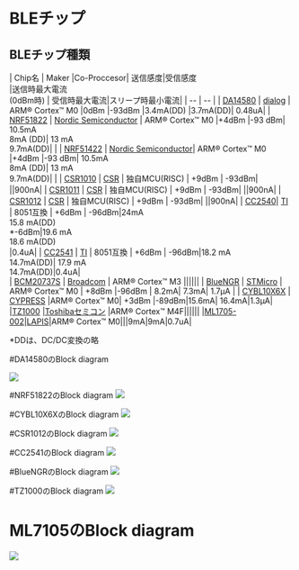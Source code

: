 # BLEチップ

## BLEチップ種類

| Chip名 | Maker |Co-Proccesor| 送信感度|受信感度<br>|送信時最大電流<br>(0dBm時) | 受信時最大電流|スリープ時最小電流|
| -- | -- |
| [DA14580](http://www.dialog-semiconductor.com/products/bluetooth-smart) | [dialog](http://www.dialog-semiconductor.com/) | ARM® Cortex™ M0 |0dBm |-93dBm |3.4mA(DD) |3.7mA(DD)| 0.48uA|
| [NRF51822](http://www.nordicsemi.com/eng/Products/Bluetooth-R-low-energy/nRF51822) | [Nordic Semiconductor](http://www.nordicsemi.com/)  |  ARM® Cortex™ M0 |+4dBm |-93 dBm| 10.5mA<br>8mA (DD)| 13 mA<br>9.7mA(DD)| |
| [NRF51422](http://www.nordicsemi.com/eng/Products/ANT/nRF51422)  | [Nordic Semiconductor](http://www.nordicsemi.com/)|  ARM® Cortex™ M0 |+4dBm |-93 dBm| 10.5mA<br>8mA (DD)| 13 mA<br>9.7mA(DD)| |
| [CSR1010](https://www.csrsupport.com/download/39359/CSR1010%20Data%20Sheet%20CS-231985-DS.pdf) | [CSR](http://www.csr.com/) | 独自MCU(RISC) | +9dBm | -93dBm| ||900nA|
| [CSR1011](https://www.csrsupport.com/download/40289/CSR1010%20Data%20Sheet%20CS-231986-DS.pdf) | [CSR](http://www.csr.com/)  | 独自MCU(RISC) | +9dBm | -93dBm| ||900nA|
| [CSR1012](https://www.csrsupport.com/download/47278/CSR1012%20Data%20Sheet%20CS-238833-DS.pdf) | [CSR](http://www.csr.com/)  | 独自MCU(RISC) | +9dBm | -93dBm| ||900nA|
| [CC2540](http://m.tij.co.jp/product/jp/CC2540)| [TI](http://www.tij.co.jp/) |  8051互換 | +6dBm | -96dBm|24mA<br>15.8 mA(DD)<br>*-6dBm|19.6 mA<br>18.6 mA(DD)<br>|0.4uA|
| [CC2541](http://m.tij.co.jp/product/jp/CC2541) | [TI](http://www.tij.co.jp/) |  8051互換 | +6dBm | -96dBm|18.2 mA<br>14.7mA(DD)| 17.9 mA <br>14.7mA(DD)|0.4uA|  
| [BCM20737S](http://www.broadcom.com/collateral/pb/WICED-Sense-PB100.pdf) | [Broadcom](http://ja.broadcom.com/) |  ARM® Cortex™ M3 ||||||
| [BlueNGR](http://www.st.com/web/catalog/sense_power/FM1968/CL1976/SC1898/PF258646?ecmp=pf258646_link_emf_jan2014&sc=bluenrg) | [STMicro](http://www.st-japan.co.jp/web/jp/home.html) | ARM® Cortex™ M0 | +8dBm |-96dBm | 8.2mA| 7.3mA| 1.7μA |
| [CYBL10X6X](http://japan.cypress.com/?rID=99422 ) | [CYPRESS](http://japan.cypress.com/) |ARM® Cortex™ M0| +3dBm |-89dBm|15.6mA| 16.4mA|1.3μA|
|[TZ1000](http://toshiba.semicon-storage.com/jp/product/assp/applite/tz1000.html) |[Toshibaセミコン](http://toshiba.semicon-storage.com/) |ARM® Cortex™ M4F||||||
|[ML1705-002](http://www.lapis-semi.com/jp/semicon/telecom/ble.html)|[LAPIS](http://www.lapis-semi.com)|ARM® Cortex™ M0|||9mA|9mA|0.7uA|

*DDは、DC/DC変換の略

#DA14580のBlock diagram

![](da14580.png)

#NRF51822のBlock diagram
![](nrf51822.png)

#CYBL10X6XのBlock diagram
![](cybl10x6x.png)

#CSR1012のBlock diagram
![](csr1012.png)

#CC2541のBlock diagram
![](cc2541.png)

#BlueNGRのBlock diagram
![](BlueNGR.png)

#TZ1000のBlock diagram
![](tz1000.png)

# ML7105のBlock diagram
![](ml7105.png)
